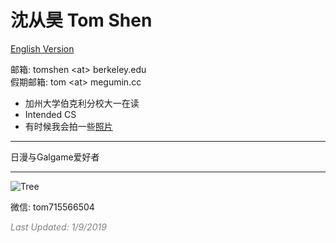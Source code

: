 # 沈从昊 Tom Shen
[English Version](https://tomshen.io)

邮箱: tomshen \<at\> berkeley.edu <br/>
假期邮箱: tom \<at\> megumin.cc
 

- 加州大学伯克利分校大一在读
- Intended CS
- 有时候我会拍一些<a href="http://beautpiece.com/">照片</a>

----

日漫与Galgame爱好者

----
![Tree](https://i.imgur.com/aR5ZY5vl.jpg)

微信: tom715566504

<i><font color='grey'>Last Updated: 1/9/2019</font></i>